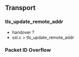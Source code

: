 ## Transport

### tls_update_remote_addr

* handover ?
* ssl.c > tls_update_remote_addr

### Packet ID Overflow
